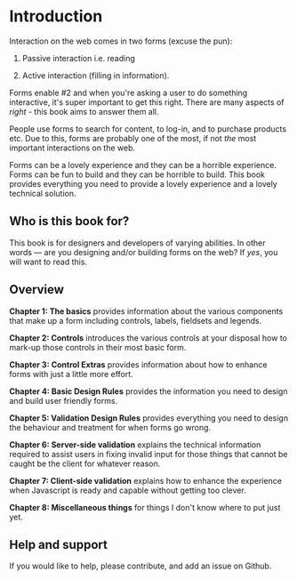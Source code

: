 # Introduction

Interaction on the web comes in two forms (excuse the pun):

1. Passive interaction i.e. reading

2. Active interaction (filling in information).

Forms enable #2 and when you're asking a user to do something interactive, it's super important to get this right. There are many aspects of *right* - this book aims to answer them all.

People use forms to search for content, to log-in, and to purchase products etc. Due to this, forms are probably one of the most, if not *the* most important interactions on the web.

Forms can be a lovely experience and they can be a horrible experience. Forms can be fun to build and they can be horrible to build. This book provides everything you need to provide a lovely experience and a lovely technical solution.

## Who is this book for?

This book is for designers and developers of varying abilities. In other words &mdash; are you designing and/or building forms on the web? If *yes*, you will want to read this.

## Overview

**Chapter 1: The basics** provides information about the various components that make up a form including controls, labels, fieldsets and legends.

**Chapter 2: Controls** introduces the various controls at your disposal how to mark-up those controls in their most basic form.

**Chapter 3: Control Extras** provides information about how to enhance forms with just a little more effort.

**Chapter 4: Basic Design Rules** provides the information you need to design and build user friendly forms.

**Chapter 5: Validation Design Rules** provides everything you need to design the behaviour and treatment for when forms go wrong.

**Chapter 6: Server-side validation** explains the technical information required to assist users in fixing invalid input for those things that cannot be caught be the client for whatever reason.

**Chapter 7: Client-side validation** explains how to enhance the experience when Javascript is ready and capable without getting too clever.

**Chapter 8: Miscellaneous things** for things I don't know where to put just yet.

## Help and support

If you would like to help, please contribute, and add an issue on Github.
